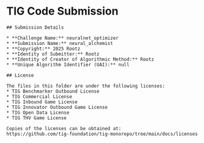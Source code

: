 # TIG Code Submission

    ## Submission Details

    * **Challenge Name:** neuralnet_optimizer
    * **Submission Name:** neural_alchemist
    * **Copyright:** 2025 Rootz
    * **Identity of Submitter:** Rootz
    * **Identity of Creator of Algorithmic Method:** Rootz
    * **Unique Algorithm Identifier (UAI):** null

    ## License

    The files in this folder are under the following licenses:
    * TIG Benchmarker Outbound License
    * TIG Commercial License
    * TIG Inbound Game License
    * TIG Innovator Outbound Game License
    * TIG Open Data License
    * TIG THV Game License

    Copies of the licenses can be obtained at:  
    https://github.com/tig-foundation/tig-monorepo/tree/main/docs/licenses